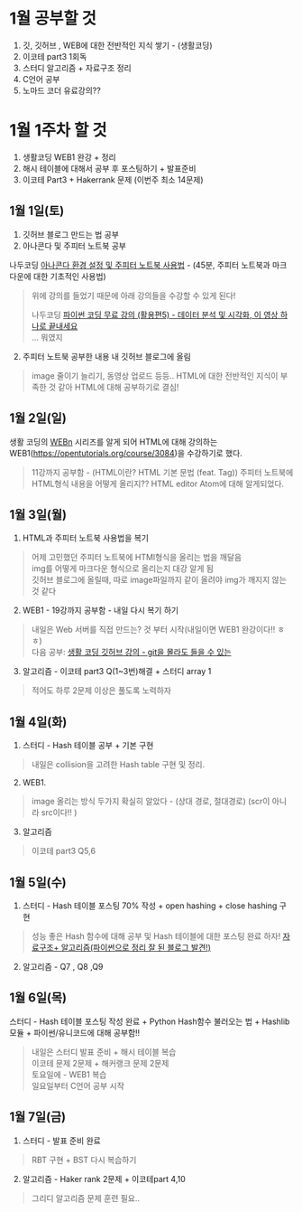 # 1월 공부할 것

1. 깃, 깃허브 , WEB에 대한 전반적인 지식 쌓기 - (생활코딩)
1. 이코테 part3 1회독
1. 스터디 알고리즘 + 자료구조 정리
1. C언어 공부 
1. 노마드 코더 유료강의??

# 1월 1주차 할 것  

1. 생활코딩 WEB1 완강 + 정리
1. 해시 테이블에 대해서 공부 후 포스팅하기 + 발표준비
1. 이코테 Part3 + Hakerrank 문제 (이번주 최소 14문제)
## 1월 1일(토)
1. 깃허브 블로그 만드는 법 공부
1. 아나콘다 및 주피터 노트북 공부  

나두코딩 [아나콘다 환경 설정 및 주피터 노트북 사용법](https://www.youtube.com/watch?v=dJfq-eCi7KI) - (45분, 주피터 노트북과 마크다운에 대한 기초적인 사용법)  

> 위에 강의를 들었기 때문에 아래 강의들을 수강할 수 있게 된다!  
> 
> 나두코딩 [파이썬 코딩 무료 강의 (활용편5) - 데이터 분석 및 시각화, 이 영상 하나로 끝내세요](https://www.youtube.com/watch?v=PjhlUzp_cU0&t=21969s)  
> ... 뭐였지

2. 주피터 노트북 공부한 내용 내 깃허브 블로그에 올림
> image 줄이기 늘리기, 동영상 업로드 등등.. HTML에 대한 전반적인 지식이 부족한 것 같아 HTML에 대해 공부하기로 결심!
> 
## 1월 2일(일)

생활 코딩의 [WEBn](https://opentutorials.org/course/3083) 시리즈를 알게 되어 HTML에 대해 강의하는 WEB1(https://opentutorials.org/course/3084)을 수강하기로 했다.  

> 11강까지 공부함 - (HTML이란? HTML 기본 문법 (feat. Tag)) 
> 주피터 노트북에 HTML형식 내용을 어떻게 올리지??
> HTML editor Atom에 대해 알게되었다.

## 1월 3일(월)

1. HTML과 주피터 노트북 사용법을 복기<br>
  > 어제 고민했던 주피터 노트북에 HTMl형식을 올리는 법을 깨달음  
  > img를 어떻게 마크다운 형식으로 올리는지 대강 알게 됨  
  > 깃허브 블로그에 올릴때, 따로 image파일까지 같이 올려야 img가 깨지지 않는 것 같다

2. WEB1 - 19강까지 공부함 - 내일 다시 복기 하기  
  > 내일은 Web 서버를 직접 만드는? 것 부터 시작(내일이면 WEB1 완강이다!! ㅎ ㅎ)  
  > 다음 공부: [생활 코딩 깃허브 강의 - git을 몰라도 들을 수 있는](https://www.youtube.com/watch?v=tocFib6Ytls&list=PLuHgQVnccGMDWjb0TWItMCfDWDs8Y3Oo7)
3. 알고리즘  - 이코테 part3 Q(1~3번)해결 + 스터디 array 1
  
  > 적어도 하루 2문제 이상은 풀도록 노력하자  
## 1월 4일(화)

1. 스터디 - Hash 테이블 공부 + 기본 구현  
  >   내일은 collision을 고려한 Hash table 구현 및 정리. 
2. WEB1. 
  > image 올리는 방식 두가지 확실히 알았다 - (상대 경로, 절대경로) (scr이 아니라 src이다!! )
3. 알고리즘  
  > 이코테 part3 Q5,6

## 1월 5일(수)

1. 스터디  -  Hash 테이블 포스팅 70% 작성 + open hashing + close hashing 구현
  > 성능 좋은 Hash 함수에 대해 공부 및 Hash 테이블에 대한 포스팅 완료 하자!
  > [자료구조+ 알고리즘(파이썬으로 정리 잘 된 블로그 발견!)](https://www.fun-coding.org/Chapter09-hashtable.html)
  
2. 알고리즘  - Q7 , Q8 ,Q9  

## 1월 6일(목)

스터디 - Hash 테이블 포스팅 작성 완료 + Python Hash함수 불러오는 법 + Hashlib 모듈 + 파이썬/유니코드에 대해 공부함!!

  > 내일은 스터디 발표 준비 + 해시 테이블 복습  
  > 이코테 문제 2문제 + 해커랭크 문제 2문제   
  >  토요일에 - WEB1 복습  
  >  일요일부터 C언어 공부 시작  
## 1월 7일(금)  
1. 스터디 - 발표 준비 완료  
  > RBT 구현 + BST 다시 복습하기
2. 알고리즘 - Haker rank 2문제 + 이코테part 4,10  
  > 그리디 알고리즘 문제 훈련 필요..
  
